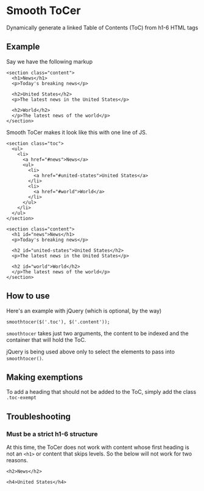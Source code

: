 # Smooth ToCer

Dynamically generate a linked Table of Contents (ToC) from h1-6 HTML tags

## Example

Say we have the following markup

    <section class="content">
      <h1>News</h1>
      <p>Today's breaking news</p>

      <h2>United States</h2> 
      <p>The latest news in the United States</p>

      <h2>World</h2> 
      </p>The latest news of the world</p>
    </section>

Smooth ToCer makes it look like this with one line of JS.

    <section class="toc">
      <ul>
        <li>
          <a href="#news">News</a>
          <ul>
            <li>
              <a href="#united-states">United States</a>
            </li>
            <li>
              <a href="#world">World</a>
            </li>
          </ul>
        </li>
      </ul>
    </section>

    <section class="content">
      <h1 id="news">News</h1>
      <p>Today's breaking news</p>

      <h2 id="united-states">United States</h2> 
      <p>The latest news in the United States</p>

      <h2 id="world">World</h2> 
      </p>The latest news of the world</p>
    </section>

## How to use

Here's an example with jQuery (which is optional, by the way)

    smoothtocer($('.toc'), $('.content'));

`smoothtocer` takes just two arguments, the content to be indexed and the container 
that will hold the ToC.

jQuery is being used above only to select the elements to pass into `smoothtocer()`.

## Making exemptions

To add a heading that should not be added to the ToC, simply add the class `.toc-exempt`

## Troubleshooting

### Must be a strict h1-6 structure

At this time, the ToCer does not work with content whose first heading is not an `<h1>` or
content that skips levels. So the below will not work for two reasons.

    <h2>News</h2>

    <h4>United States</h4>
